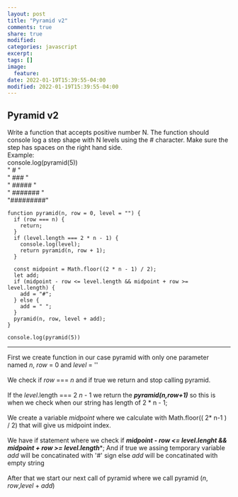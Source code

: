 ```yaml
---
layout: post
title: "Pyramid v2"
comments: true
share: true
modified:
categories: javascript
excerpt:
tags: []
image:
  feature:
date: 2022-01-19T15:39:55-04:00
modified: 2022-01-19T15:39:55-04:00
---
```


## Pyramid v2


Write a function that accepts positive number N. The function should console log a step shape with N levels using the # character. Make sure the step has spaces on the right hand side.
<br>
Example:<br>
console.log(pyramid(5))<br>
"    #    "<br>
"   ###   "<br>
"  #####  "<br>
" ####### "<br>
"#########"<br>


~~~
function pyramid(n, row = 0, level = "") {
  if (row === n) {
    return;
  }
  if (level.length === 2 * n - 1) {
    console.log(level);
    return pyramid(n, row + 1);
  }

  const midpoint = Math.floor((2 * n - 1) / 2);
  let add;
  if (midpoint - row <= level.length && midpoint + row >= level.length) {
    add = "#";
  } else {
    add = " ";
  }
  pyramid(n, row, level + add);
}

console.log(pyramid(5))

~~~
___

First we create function in our case pyramid with only one parameter named *n*, *row* = 0 and *level* = ''
<br><br>
We check if *row* === *n* and if true we return and stop calling pyramid.
<br><br>
If the *level*.length === 2 *n* - 1 we return the ***pyramid(n,row+1)*** so this is when we check when our string has length of 2 * n - 1;
<br><br>
We create a variable *midpoint* where we calculate with Math.floor(( 2* n-1 ) / 2) that will give us midpoint index. 
<br><br>
We have if statement where we check if ****midpoint* - *row* <= *level.lenght* && *midpoint* + *row* >= level.length****; And if true we assing temporary variable *add*  will be concatinated with '#' sign else *add* will be concatinated with empty string
<br><br>
After that we start our next call of pyramid where we call pyramid (*n*, *row*,*level* + *add*)
<br><br>
